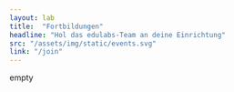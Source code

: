 ```yaml
---
layout: lab
title:  "Fortbildungen"
headline: "Hol das edulabs-Team an deine Einrichtung"
src: "/assets/img/static/events.svg"
link: "/join"
---
```

empty